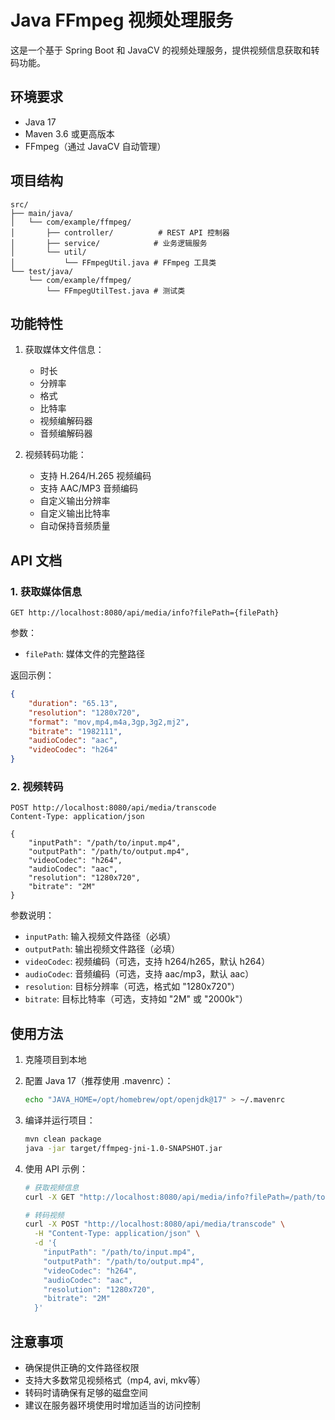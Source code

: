 # Java FFmpeg 视频处理服务

这是一个基于 Spring Boot 和 JavaCV 的视频处理服务，提供视频信息获取和转码功能。

## 环境要求

- Java 17
- Maven 3.6 或更高版本
- FFmpeg（通过 JavaCV 自动管理）

## 项目结构

```
src/
├── main/java/
│   └── com/example/ffmpeg/
│       ├── controller/          # REST API 控制器
│       ├── service/            # 业务逻辑服务
│       └── util/
│           └── FFmpegUtil.java # FFmpeg 工具类
└── test/java/
    └── com/example/ffmpeg/
        └── FFmpegUtilTest.java # 测试类
```

## 功能特性

1. 获取媒体文件信息：
   - 时长
   - 分辨率
   - 格式
   - 比特率
   - 视频编解码器
   - 音频编解码器

2. 视频转码功能：
   - 支持 H.264/H.265 视频编码
   - 支持 AAC/MP3 音频编码
   - 自定义输出分辨率
   - 自定义输出比特率
   - 自动保持音频质量

## API 文档

### 1. 获取媒体信息

```http
GET http://localhost:8080/api/media/info?filePath={filePath}
```

参数：
- `filePath`: 媒体文件的完整路径

返回示例：
```json
{
    "duration": "65.13",
    "resolution": "1280x720",
    "format": "mov,mp4,m4a,3gp,3g2,mj2",
    "bitrate": "1982111",
    "audioCodec": "aac",
    "videoCodec": "h264"
}
```

### 2. 视频转码

```http
POST http://localhost:8080/api/media/transcode
Content-Type: application/json

{
    "inputPath": "/path/to/input.mp4",
    "outputPath": "/path/to/output.mp4",
    "videoCodec": "h264",
    "audioCodec": "aac",
    "resolution": "1280x720",
    "bitrate": "2M"
}
```

参数说明：
- `inputPath`: 输入视频文件路径（必填）
- `outputPath`: 输出视频文件路径（必填）
- `videoCodec`: 视频编码（可选，支持 h264/h265，默认 h264）
- `audioCodec`: 音频编码（可选，支持 aac/mp3，默认 aac）
- `resolution`: 目标分辨率（可选，格式如 "1280x720"）
- `bitrate`: 目标比特率（可选，支持如 "2M" 或 "2000k"）

## 使用方法

1. 克隆项目到本地

2. 配置 Java 17（推荐使用 .mavenrc）：
   ```bash
   echo "JAVA_HOME=/opt/homebrew/opt/openjdk@17" > ~/.mavenrc
   ```

3. 编译并运行项目：
   ```bash
   mvn clean package
   java -jar target/ffmpeg-jni-1.0-SNAPSHOT.jar
   ```

4. 使用 API 示例：
   ```bash
   # 获取视频信息
   curl -X GET "http://localhost:8080/api/media/info?filePath=/path/to/video.mp4"

   # 转码视频
   curl -X POST "http://localhost:8080/api/media/transcode" \
     -H "Content-Type: application/json" \
     -d '{
       "inputPath": "/path/to/input.mp4",
       "outputPath": "/path/to/output.mp4",
       "videoCodec": "h264",
       "audioCodec": "aac",
       "resolution": "1280x720",
       "bitrate": "2M"
     }'
   ```

## 注意事项

- 确保提供正确的文件路径权限
- 支持大多数常见视频格式（mp4, avi, mkv等）
- 转码时请确保有足够的磁盘空间
- 建议在服务器环境使用时增加适当的访问控制

